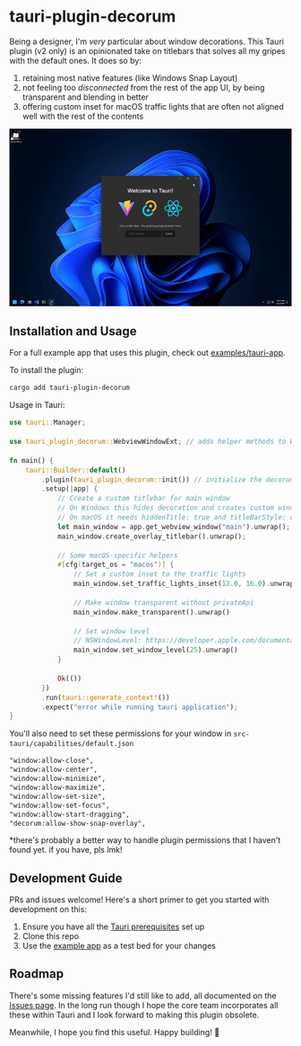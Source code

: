 # tauri-plugin-decorum

Being a designer, I'm _very_ particular about window decorations. This Tauri plugin (v2 only) is an opinionated take on titlebars that solves all my gripes with the default ones. It does so by:

1. retaining most native features (like Windows Snap Layout)
2. not feeling too _disconnected_ from the rest of the app UI, by being transparent and blending in better
3. offering custom inset for macOS traffic lights that are often not aligned well with the rest of the contents

![demo](./wheeee.gif)

## Installation and Usage

For a full example app that uses this plugin, check out [examples/tauri-app](examples/tauri-app/).

To install the plugin:

```bash
cargo add tauri-plugin-decorum
```

Usage in Tauri:

```rust
use tauri::Manager;

use tauri_plugin_decorum::WebviewWindowExt; // adds helper methods to WebviewWindow

fn main() {
	tauri::Builder::default()
		.plugin(tauri_plugin_decorum::init()) // initialize the decorum plugin
		.setup(|app| {
			// Create a custom titlebar for main window
			// On Windows this hides decoration and creates custom window controls
			// On macOS it needs hiddenTitle: true and titleBarStyle: overlay
			let main_window = app.get_webview_window("main").unwrap();
			main_window.create_overlay_titlebar().unwrap();

			// Some macOS-specific helpers
			#[cfg(target_os = "macos")] {
				// Set a custom inset to the traffic lights
				main_window.set_traffic_lights_inset(12.0, 16.0).unwrap();

				// Make window transparent without privateApi
				main_window.make_transparent().unwrap()

				// Set window level
				// NSWindowLevel: https://developer.apple.com/documentation/appkit/nswindowlevel
				main_window.set_window_level(25).unwrap()
			}

			Ok(())
		})
		.run(tauri::generate_context!())
		.expect("error while running tauri application");
}
```

You'll also need to set these permissions for your window in `src-tauri/capabilities/default.json`

```
"window:allow-close",
"window:allow-center",
"window:allow-minimize",
"window:allow-maximize",
"window:allow-set-size",
"window:allow-set-focus",
"window:allow-start-dragging",
"decorum:allow-show-snap-overlay",
```

\*there's probably a better way to handle plugin permissions that I haven't found yet. if you have, pls lmk!

## Development Guide

PRs and issues welcome! Here's a short primer to get you started with development on this:

1. Ensure you have all the [Tauri prerequisites](https://beta.tauri.app/start/prerequisites/) set up
2. Clone this repo
3. Use the [example app](examples/tauri-app) as a test bed for your changes

## Roadmap

There's some missing features I'd still like to add, all documented on the [Issues page](https://github.com/clearlysid/tauri-plugin-decorum/issues).
In the long run though I hope the core team incorporates all these within Tauri and I look forward to making this plugin obsolete.

Meanwhile, I hope you find this useful. Happy building! 🥂

